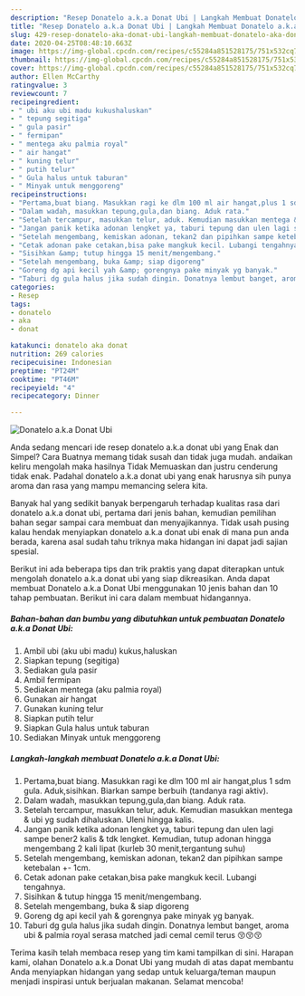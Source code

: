 ```yaml
---
description: "Resep Donatelo a.k.a Donat Ubi | Langkah Membuat Donatelo a.k.a Donat Ubi Yang Sedap"
title: "Resep Donatelo a.k.a Donat Ubi | Langkah Membuat Donatelo a.k.a Donat Ubi Yang Sedap"
slug: 429-resep-donatelo-aka-donat-ubi-langkah-membuat-donatelo-aka-donat-ubi-yang-sedap
date: 2020-04-25T08:48:10.663Z
image: https://img-global.cpcdn.com/recipes/c55284a851528175/751x532cq70/donatelo-aka-donat-ubi-foto-resep-utama.jpg
thumbnail: https://img-global.cpcdn.com/recipes/c55284a851528175/751x532cq70/donatelo-aka-donat-ubi-foto-resep-utama.jpg
cover: https://img-global.cpcdn.com/recipes/c55284a851528175/751x532cq70/donatelo-aka-donat-ubi-foto-resep-utama.jpg
author: Ellen McCarthy
ratingvalue: 3
reviewcount: 7
recipeingredient:
- " ubi aku ubi madu kukushaluskan"
- " tepung segitiga"
- " gula pasir"
- " fermipan"
- " mentega aku palmia royal"
- " air hangat"
- " kuning telur"
- " putih telur"
- " Gula halus untuk taburan"
- " Minyak untuk menggoreng"
recipeinstructions:
- "Pertama,buat biang. Masukkan ragi ke dlm 100 ml air hangat,plus 1 sdm gula. Aduk,sisihkan. Biarkan sampe berbuih (tandanya ragi aktiv)."
- "Dalam wadah, masukkan tepung,gula,dan biang. Aduk rata."
- "Setelah tercampur, masukkan telur, aduk. Kemudian masukkan mentega &amp; ubi yg sudah dihaluskan. Uleni hingga kalis."
- "Jangan panik ketika adonan lengket ya, taburi tepung dan ulen lagi sampe bener2 kalis &amp; tdk lengket. Kemudian, tutup adonan hingga mengembang 2 kali lipat (kurleb 30 menit,tergantung suhu)"
- "Setelah mengembang, kemiskan adonan, tekan2 dan pipihkan sampe ketebalan +- 1cm."
- "Cetak adonan pake cetakan,bisa pake mangkuk kecil. Lubangi tengahnya."
- "Sisihkan &amp; tutup hingga 15 menit/mengembang."
- "Setelah mengembang, buka &amp; siap digoreng"
- "Goreng dg api kecil yah &amp; gorengnya pake minyak yg banyak."
- "Taburi dg gula halus jika sudah dingin. Donatnya lembut banget, aroma ubi &amp; palmia royal serasa matched jadi cemal cemil terus 😚😚😚"
categories:
- Resep
tags:
- donatelo
- aka
- donat

katakunci: donatelo aka donat 
nutrition: 269 calories
recipecuisine: Indonesian
preptime: "PT24M"
cooktime: "PT46M"
recipeyield: "4"
recipecategory: Dinner

---
```



![Donatelo a.k.a Donat Ubi](https://img-global.cpcdn.com/recipes/c55284a851528175/751x532cq70/donatelo-aka-donat-ubi-foto-resep-utama.jpg)

Anda sedang mencari ide resep donatelo a.k.a donat ubi yang Enak dan Simpel? Cara Buatnya memang tidak susah dan tidak juga mudah. andaikan keliru mengolah maka hasilnya Tidak Memuaskan dan justru cenderung tidak enak. Padahal donatelo a.k.a donat ubi yang enak harusnya sih punya aroma dan rasa yang mampu memancing selera kita.



Banyak hal yang sedikit banyak berpengaruh terhadap kualitas rasa dari donatelo a.k.a donat ubi, pertama dari jenis bahan, kemudian pemilihan bahan segar sampai cara membuat dan menyajikannya. Tidak usah pusing kalau hendak menyiapkan donatelo a.k.a donat ubi enak di mana pun anda berada, karena asal sudah tahu triknya maka hidangan ini dapat jadi sajian spesial.


Berikut ini ada beberapa tips dan trik praktis yang dapat diterapkan untuk mengolah donatelo a.k.a donat ubi yang siap dikreasikan. Anda dapat membuat Donatelo a.k.a Donat Ubi menggunakan 10 jenis bahan dan 10 tahap pembuatan. Berikut ini cara dalam membuat hidangannya.

<!--inarticleads1-->

##### Bahan-bahan dan bumbu yang dibutuhkan untuk pembuatan Donatelo a.k.a Donat Ubi:

1. Ambil  ubi (aku ubi madu) kukus,haluskan
1. Siapkan  tepung (segitiga)
1. Sediakan  gula pasir
1. Ambil  fermipan
1. Sediakan  mentega (aku palmia royal)
1. Gunakan  air hangat
1. Gunakan  kuning telur
1. Siapkan  putih telur
1. Siapkan  Gula halus untuk taburan
1. Sediakan  Minyak untuk menggoreng




<!--inarticleads2-->

##### Langkah-langkah membuat Donatelo a.k.a Donat Ubi:

1. Pertama,buat biang. Masukkan ragi ke dlm 100 ml air hangat,plus 1 sdm gula. Aduk,sisihkan. Biarkan sampe berbuih (tandanya ragi aktiv).
1. Dalam wadah, masukkan tepung,gula,dan biang. Aduk rata.
1. Setelah tercampur, masukkan telur, aduk. Kemudian masukkan mentega &amp; ubi yg sudah dihaluskan. Uleni hingga kalis.
1. Jangan panik ketika adonan lengket ya, taburi tepung dan ulen lagi sampe bener2 kalis &amp; tdk lengket. Kemudian, tutup adonan hingga mengembang 2 kali lipat (kurleb 30 menit,tergantung suhu)
1. Setelah mengembang, kemiskan adonan, tekan2 dan pipihkan sampe ketebalan +- 1cm.
1. Cetak adonan pake cetakan,bisa pake mangkuk kecil. Lubangi tengahnya.
1. Sisihkan &amp; tutup hingga 15 menit/mengembang.
1. Setelah mengembang, buka &amp; siap digoreng
1. Goreng dg api kecil yah &amp; gorengnya pake minyak yg banyak.
1. Taburi dg gula halus jika sudah dingin. Donatnya lembut banget, aroma ubi &amp; palmia royal serasa matched jadi cemal cemil terus 😚😚😚




Terima kasih telah membaca resep yang tim kami tampilkan di sini. Harapan kami, olahan Donatelo a.k.a Donat Ubi yang mudah di atas dapat membantu Anda menyiapkan hidangan yang sedap untuk keluarga/teman maupun menjadi inspirasi untuk berjualan makanan. Selamat mencoba!
